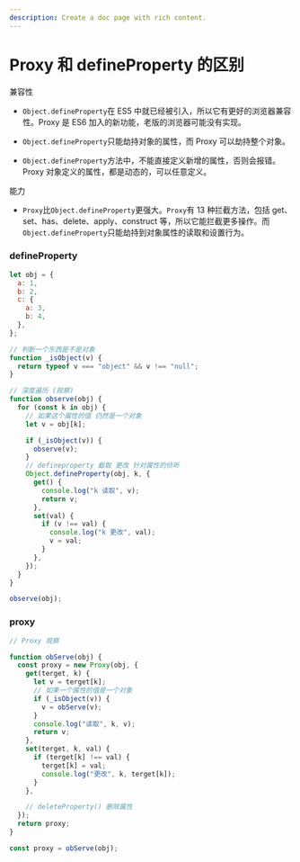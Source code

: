 ```yaml
---
description: Create a doc page with rich content.
---
```


# Proxy 和 defineProperty 的区别

兼容性

- `Object.defineProperty`在 ES5 中就已经被引入，所以它有更好的浏览器兼容性。Proxy 是 ES6 加入的新功能，老版的浏览器可能没有实现。

- `Object.defineProperty`只能劫持对象的属性，而 Proxy 可以劫持整个对象。

- `Object.defineProperty`方法中，不能直接定义新增的属性，否则会报错。Proxy 对象定义的属性，都是动态的，可以任意定义。

能力

- `Proxy`比`Object.defineProperty`更强大。`Proxy`有 13 种拦截方法，包括 get、set、has、delete、apply、construct 等，所以它能拦截更多操作。而`Object.defineProperty`只能劫持到对象属性的读取和设置行为。


### defineProperty
```js
let obj = {
  a: 1,
  b: 2,
  c: {
    a: 3,
    b: 4,
  },
};

// 判断一个东西是不是对象
function _isObject(v) {
  return typeof v === "object" && v !== "null";
}

// 深度遍历 (观察)
function observe(obj) {
  for (const k in obj) {
    // 如果这个属性的值 仍然是一个对象
    let v = obj[k];

    if (_isObject(v)) {
      observe(v);
    }
    // defineproperty 截取 更改 针对属性的侦听
    Object.defineProperty(obj, k, {
      get() {
        console.log("k 读取", v);
        return v;
      },
      set(val) {
        if (v !== val) {
          console.log("k 更改", val);
          v = val;
        }
      },
    });
  }
}

observe(obj);

```

### proxy
```js
// Proxy 观察

function obServe(obj) {
  const proxy = new Proxy(obj, {
    get(terget, k) {
      let v = terget[k];
      // 如果一个属性的值是一个对象
      if (_isObject(v)) {
        v = obServe(v);
      }
      console.log("读取", k, v);
      return v;
    },
    set(terget, k, val) {
      if (terget[k] !== val) {
        terget[k] = val;
        console.log("更改", k, terget[k]);
      }
    },

    // deleteProperty() 删除属性
  });
  return proxy;
}

const proxy = obServe(obj);
```

